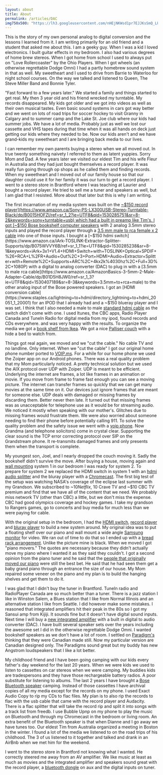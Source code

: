```yaml
---
layout: about
title: About
permalink: /articles/DAC
img750x500: "https://lh3.googleusercontent.com/nHEjNKWsd1pr7EJJKsSmQ_LU8fwn5uPFeeMs2LKsRqZAMXjTlkL2QH7dz2StB8FJb5uj956Gm4HirREcHVReyVcTa5id1P8p_SKvI0zWluOaEc7HEKx5RYqkKJrouLWznXVGVc4uK4mFKoPGj1azeDFz0yQqZH2YNAnpDT-MJtf7DuGRRntUcgxuGalgJqFFEqqQdvGXTd1ef1sU-PUQwL1QTKHyoZoNjsYmwSZ7AUW9b0Zs6jiAO9CskCf-zaheQ8e6sl0tXT03z9BsxU6BxMHUXo7BTDAtKRIAOB7_ccvj7Pa6lXBLzD3bCKfqg82OMRV7E9l6RNWs2LhQWSqG7SYb72G0kVxrqwOU5NXOD0_Os8GzVz__BFeAbGXSw7K2PduHhlyb3XjtktU4juPYjWl2Y8hT226vEY4b_Bc753nkPTE_E0I3h5UpyrKbHgx9mcg7b96bydpDmZ3-3gPWM6X5sFLrhESC2UBqUsqxiiIPt980UDbjJmafreQZkj35EFJ4BzmBbLBWiJdTEzPDSySvuFr_pQYqNRDNeufK506vlFdKvsdxA1POMSxBgyOcpImfDywjoaZfmocRNODpyWge-4gJS_UuKsPS-1zUCk3g4TVLRdtZ1hzYPVm3W1K9rjEVr5YZ9HD-2mh7UFdEcafiP5LBM56O=w552-h735-no"
---
```


 This is the story of my own personal analog to digital conversion and the lessons I learned from it. I am writing primarily for an old friend and a student that asked me about this. I am a geeky guy. When I was a kid I loved electronics. I built guitar effects in my bedroom. I also had various degrees of home brew stereos. When I got home from school I used to always put on "Love Rollercoaster" by the Ohio Players. When I got wheels (an otherwise regrettable Dodge Omni) I had a partly homebrew sound system in that as well. My sweetheart and I used to drive from Barrie to Waterloo for night school courses. On the way we talked and listened to Queen, The Steve Miller Band and Bonnie Tyler. 

"Fast forward to a few years later." We started a family and things started to get real. My then 3 year old and his friend wrecked my turntable. My records disappeared. My kids got older and we got into videos as well as their own musical tastes. Even basic sound systems in cars got way better and we went on lots of road trips for soccer hockey to visit Granny in Calgary and to summer camp and the Lake St. Joe club where our kids had summer jobs. We have a lot of media. Probably just as well we lost our cassette and VHS tapes during that time when it was all hands on deck just getting our kids where they needed to be. Now our kids aren't and we have grand-kids my sweetheart and I are bringing back media to our lives.

I can remember my own parents buying a stereo when we all moved out. In true twenty something naivety I referred to them as latent yuppies. Sorry Mom and Dad. A few years later we visited our eldest Tim and his wife Fleur in Australia and they had just bought themselves a record player. It was really fun going through op shops as he called them and finding records. When my sweetheart and I moved out of our family house so that our daughter could use it for her family it was our turn to get a record player. I went to a stereo store in Brantford where I was teaching at Laurier and bought a record player. He tried to sell me a tuner and speakers as well, but I am glad that I resisted. More about that later but this is why I am writing.

The first incarnation of my media system was built on the [~$150 record player](https://www.amazon.ca/Sony-PS-LX300USB-Stereo-Turntable-Black/dp/B0015HOFZI/ref=sr_1_2?ie=UTF8&qid=1530285751&sr=8-2&keywords=sony+turntable+usb) which had a built in preamp like Tim's. I got [~$150 Bose bookshelf computer speakers](https://www.amazon.ca/Bose-Companion-Multimedia-Speakers-3-5mm/dp/B00CD1PTF0/ref=sr_1_1?s=electronics&ie=UTF8&qid=1530285891&sr=1-1&keywords=bose+computer+speakers) with 2 analog 3.5mm stereo inputs and played the record player through a [3.5 mm male to rca female x 2 cable](https://www.amazon.ca/UGREEN-Splitter-Smartphones-Tablets-Theater/dp/B00B2HP1MW/ref=sr_1_9?s=electronics&ie=UTF8&qid=1530285962&sr=1-9&keywords=rca+to+3.5+mm) into one of those inputs. I bought a  [~$150 hdmi switch](https://www.amazon.ca/iArk-TOSLINK-Extractor-Splitter-Supports/dp/B075WVVY6B/ref=sr_1_1?ie=UTF8&qid=1530285238&sr=8-1&keywords=iArk+3x1+V1.4+HDMI+Switch+with+TOSLINK+Optical+SPDIF+%26+RCA+L%2FR+Audio+Out%2C+3+Port+HDMI+Audio+Extractor+Splitter+with+Remote%2C+Supports+ARC%2C+4kx2k%4030hz%2C+Full+3D%2C+1080P) with a digital to analog converter (DAC) to plug in with a [3.5mm to male rca cable](https://www.amazon.ca/AmazonBasics-3-5mm-2-Male-Adapter-Cable/dp/B01D5H8JW0/ref=sr_1_3?ie=UTF8&qid=1530407189&sr=8-3&keywords=3.5mm+to+rca+male) to the other analog input  of the Bose powered speakers. I got an [HDMI conversion cable](https://www.staples.ca/lightning+to+hdmi/directory_lightning+to+hdmi_20051_1_20001) for an IPOD that I already had and a ~$150 blueray player and I was set. I think that I also needed a male to male [standard hdmi cable](https://www.amazon.ca/Your-Cable-Store-HDMI-1-4/dp/B01H46DAE0/ref=sr_1_6?s=electronics&ie=UTF8&qid=1530286462&sr=1-6&keywords=hdmi+1+foot+cable) as the switch didn't come with one. I used Itunes, the CBC apps, Radio Player Canada and TuneIn Radio for digital media from my ipod, found records and CDs everywhere. and was very happy with the results. To organize the media we got a [book shelf from Ikea](https://www.ikea.com/ca/en/catalog/products/40302289/). We got a nice [Palliser couch](http://www.davisfurniturewa.com/furniture/living-room-furniture/sleeper-sofa/palliser-77500-22-corissa-sofabed-60.php) with a hide a bed to watch from.

Things got real again, we moved and we "cut the cable." No cable TV and no landline. Only internet. When we "cut the cable" I got our original home phone number ported to [VOIP.ms](https://voip.ms). For a while for our home phone we used the Zoiper app on our Android phones. There was a real quality problem that my Mom particularly noticed. A pretty technical solution but we used the AIX protocol over UDP with Zoiper. UDP is meant to be efficient. Underlying the internet are frames, a lot like frames in an animation or movie. If you move from frame to frame fast enough you can see a moving picture. The internet can transfer frames so quickly that we can get many movies at the same time on it. Our devices just ignore frames that are meant for someone else. UDP deals with damaged or missing frames by discarding them. Better never then late. It turned out that missing frames was as unacceptable for telephone use as it would be for streaming audio. We noticed it mostly when speaking with our mother's. Glitches due to missing frames would frustrate them. We were also worried about someone needing to find their phone before potentially calling 911. To solve the quality problem and the safety issue we went with a [voip phone](https://www.amazon.ca/Grandstream-GS-GXP1610-Small-Business-Device/dp/B00U0Z8DFE/ref=sr_1_6?s=electronics&ie=UTF8&qid=1530287703&sr=1-6&keywords=grandstream+voip+phone). Now Grandma (and telephone solicitors) come in crystal clear. Supporting the clear sound is the TCP error correcting protocol over SIP on the Grandstream phone. It re-transmits damaged frames and only presents them when the transport is complete. 

My youngest son, Joel, and I nearly dropped the couch moving it. Sadly the bookshelf didn't survive the move. After buying a house, moving again and [wall mounting](https://www.amazon.ca/dp/B00L1FMBQ4/ref=pe_3034960_236394800_TE_dp_2) system 1 in our bedroom I was ready for system 2. To prepare for system 2 we replaced the HDMI switch in system 1 with an [hdmi audio splitter](https://www.amazon.ca/UGREEN-Extractor-Splitter-Converter-Chromecast/dp/B01LKOTRNA/ref=sr_1_4?s=electronics&ie=UTF8&qid=1530407606&sr=1-4&keywords=ugreen+hdmi+audio+extractor) and the bluray player with a [Chromecast](https://store.google.com/product/chromecast_2015). The first big test of the setup was watching NASA's coverage of the eclipse last summer with my Grandson. We subscribed to ~$10 Netflix, ~$10 Crave TV and ~$10 CBC TV premium and find that we have all of the content that we need. We probably miss network TV (other than CBC) a little, but we don't miss the expense. CBC had good olympics coverage and hockey games. I take my grandson to Rangers games, go to concerts and buy media for much less than we were paying for cable.

With the original setup in the bedroom, I had the [HDMI switch](https://www.amazon.ca/iArk-TOSLINK-Extractor-Splitter-Supports/dp/B075WVVY6B/ref=sr_1_1?ie=UTF8&qid=1530285238&sr=8-1&keywords=iArk+3x1+V1.4+HDMI+Switch+with+TOSLINK+Optical+SPDIF+%26+RCA+L%2FR+Audio+Out%2C+3+Port+HDMI+Audio+Extractor+Splitter+with+Remote%2C+Supports+ARC%2C+4kx2k%4030hz%2C+Full+3D%2C+1080P), [record player](https://www.amazon.ca/Sony-PS-LX300USB-Stereo-Turntable-Black/dp/B0015HOFZI/ref=sr_1_2?ie=UTF8&qid=1530285751&sr=8-2&keywords=sony+turntable+usb) and [bluray player](https://www.amazon.ca/Sony-BDPS6500-Upscaling-Blu-ray-Player/dp/B00X6AGWRQ/ref=sr_1_1?s=electronics&ie=UTF8&qid=1530409817&sr=1-1&keywords=BDPS6500) to build a new system around. My original idea was to put a floating shelf over our piano and wall mount a wide angle [Samsung monitor](https://www.amazon.ca/Samsung-S22F352FHN-Bezel-Monitor-1920x1080/dp/B01F9UBTMI/ref=sr_1_10?ie=UTF8&qid=1530408711&sr=8-10&keywords=samsung+vesa+monitor) for video. We ran out of time to do that so I ended up with a [bread rack arrangement](https://www.homedepot.com/p/Seville-Classics-24-in-W-x-72-in-H-x-18-in-D-5-Shelf-Steel-Wire-Wheeled-Shelving-Unit-in-UltraZinc-SHE18240ZB/206965860). Unlike the picture mine is black. When we moved I got "piano movers." The quotes are necessary because they didn't actually move my piano where I wanted it as they said they couldn't. I got a second opinion from the piano tuner and he said that the [people that originally moved our piano](https://www.attunedmoving.com/) were still the best bet. He said that he had seen them get a baby grand piano through an entrance the size of our house. My Mom repaired some veneer on the piano and my plan is to build the hanging shelves and get them to do it.

I was glad that I didn't buy the tuner in Brantford. TuneIn radio and RadioPlayer Canada are so much better than a tuner. There is a jazz station I like in Winston Salem, a Blues station that I like from Normal Illinois and an alternative station I like from Seattle. I did however make some mistakes. I reasoned that integrated amplifiers hit their peak in the 80s so I got my Sansui amp from Kijiji. It sounds fine but it doesn't have digital sound inputs. Next time I will buy a [new integrated amplifier](https://www.amazon.ca/Onkyo-A-9010-Integrated-Stereo-Amplifier/dp/B00SY20TE8/ref=sr_1_1?ie=UTF8&qid=1530406546&sr=8-1&keywords=Onkyo+A-9010+Integrated+Stereo+Amplifier) with a built in digital to audio converter (DAC). I have built several speaker sets over the years including the awesome set I did in the otherwise regrettable Dodge Omni. I wanted bookshelf speakers as we don't have a lot of room. I settled on [Paradigm's](https://www.paradigm.com/products-archived/type=bookshelf/model=atom-monitor/page=overview) thinking that they were Canadian made still. Now my particular version are Canadian designed only. The Paradigms sound great but my buddy has new Angstrom loudspeakers that I like a lot better.

My childhood friend and I have been going camping with our kids every father's day weekend for the last 20 years. When we were kids we used to listen to cassettes on car stereos when we were camping. My buddies kids are tradespersons and they have those rechargeable battery radios. A poor substitute for listening to albums. The last 2 years I have brought a [Bose Bluetooth speaker](https://www.amazon.ca/dp/B01HETFQKS/ref=pe_3034960_233709270_TE_item) camping. Instead of those cassettes I have archival copies of all my media except for the records on my phone. I used Exact Audio Copy to rip my CDs to flac files. My plan is to also rip the records to flac with the usb cable that came with the record player and Audacity. There is a flac splitter that will take the record rip and split it into songs with a track list from freedb. I use Bubble Upnp on my phone to play the music on Bluetooth and through my Chromecast in the bedroom or living room. An extra benefit of the Bluetooth speaker is that when Dianne and I go away we have tunes too. Our eldest Tim from Australia organized a meeting in Boston in the winter. I found a lot of the media we listened to on the road trips of his childhood. The 3 of us listened to it together and talked and drank in an AirBnb when we met him for the weekend.  

I went to the stereo store in Brantford not knowing what I wanted. He correctly steered me away from an AV amplifier. We like music at least as much as movies and the integrated amplifier and speakers sound great with the record player, a [bluetooth dongle](https://www.amazon.ca/dp/B009OBCAW2/ref=pe_3034960_236394800_TE_dp_2) on aux and the digital inputs on tuner.
